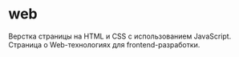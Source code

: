 # web
Верстка страницы на HTML и CSS с использованием JavaScript.
Страница о Web-технологиях для frontend-разработки.

